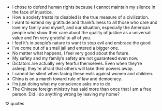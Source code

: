 - I chose to defend human rights because I cannot maintain my silence in the face of injustice.
 - How a society treats its disabled is the true measure of a civilization.
 - I want to extend my gratitude and thankfulness to all those who care and love my family and myself, and our situation, especially the American people who show their care about the quality of justice as a universal value and I’m very grateful to all of you.
 - I feel it’s in people’s nature to want to stop evil and embrace the good.
 - I’ve come out of a small jail and entered a bigger one.
 - No matter what happens, I feel very good about the future.
 - My safety and my family’s safety are not guaranteed even now.
 - Dictators are actually very fearful themselves. Even when they’re asleep, they’re afraid that others will take their powers away.
 - I cannot be silent when facing these evils against women and children.
 - China is on a march toward rule of law and democracy.
 - I’m just doing what my conscience asks me to do.
 - The Chinese foreign ministry has said more than once that I am a free person. Did I do anything wrong by leaving my home?

12 quotes
